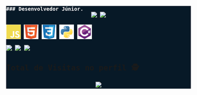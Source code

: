 <div style="font-family:monospace;background-color:#071927;">
  <b style="color:white">### Desenvolvedor Júnior.</b>

  <div align="center">
    <a href="https://github.com/ViniciiuuSS">
    <img height="180em" src="https://github-readme-stats.vercel.app/api?username=ViniciiuuSS&show_icons=false&theme=dark&include_all_commits=true&count_private=true"/>
    <img height="180em" src="https://github-readme-stats.vercel.app/api/top-langs/?username=ViniciiuuSS&layout=compact&langs_count=7&theme=dark"/>
  </div>
    <div style="display: inline_block"><br>
    <img align="center" alt="Vini-Js" height="40" width="40" src="https://raw.githubusercontent.com/devicons/devicon/master/icons/javascript/javascript-plain.svg">
    <img align="center" alt="Vini-HTML" height="40" width="40" src="https://raw.githubusercontent.com/devicons/devicon/master/icons/html5/html5-original.svg">
    <img align="center" alt="Vini-CSS" height="40" width="40" src="https://raw.githubusercontent.com/devicons/devicon/master/icons/css3/css3-original.svg">
    <img align="center" alt="Vini-Python" height="40" width="40" src="https://raw.githubusercontent.com/devicons/devicon/master/icons/python/python-original.svg">
    <img align="center" alt="Vini-Csharp" height="40" width="40" src="https://raw.githubusercontent.com/devicons/devicon/master/icons/csharp/csharp-original.svg">
  </div>
    </br>
    <div> 
    <a href="https://www.youtube.com/channel/UC9H43BBm7rEi2wtGAwKieIA" target="_blank"><img src="https://img.shields.io/badge/YouTube-FF0000?style=for-the-badge&logo=youtube&logoColor=white" target="_blank"></a>
    <a href="https://www.instagram.com/viniciusswp/" target="_blank"><img src="https://img.shields.io/badge/-Instagram-%23E4405F?style=for-the-badge&logo=instagram&logoColor=white" target="_blank"></a>
   <a href="https://discord.gg/DppqcTPp" target="_blank"><img src="https://img.shields.io/badge/Discord-7289DA?style=for-the-badge&logo=discord&logoColor=white" target="_blank"></a> 
    <a href="https://www.linkedin.com/in/viniciuss-guedes-9b1508208/" target="_blank"></a> 

  </div>

  <p align="center"> 

   ## Total de Visitas no perfil :detective: <br>
   <p align="center"> 
     <img alingn="center" src="https://profile-counter.glitch.me/ViniciiuuSS/count.svg" />
   </p>

  </p>
</div>
